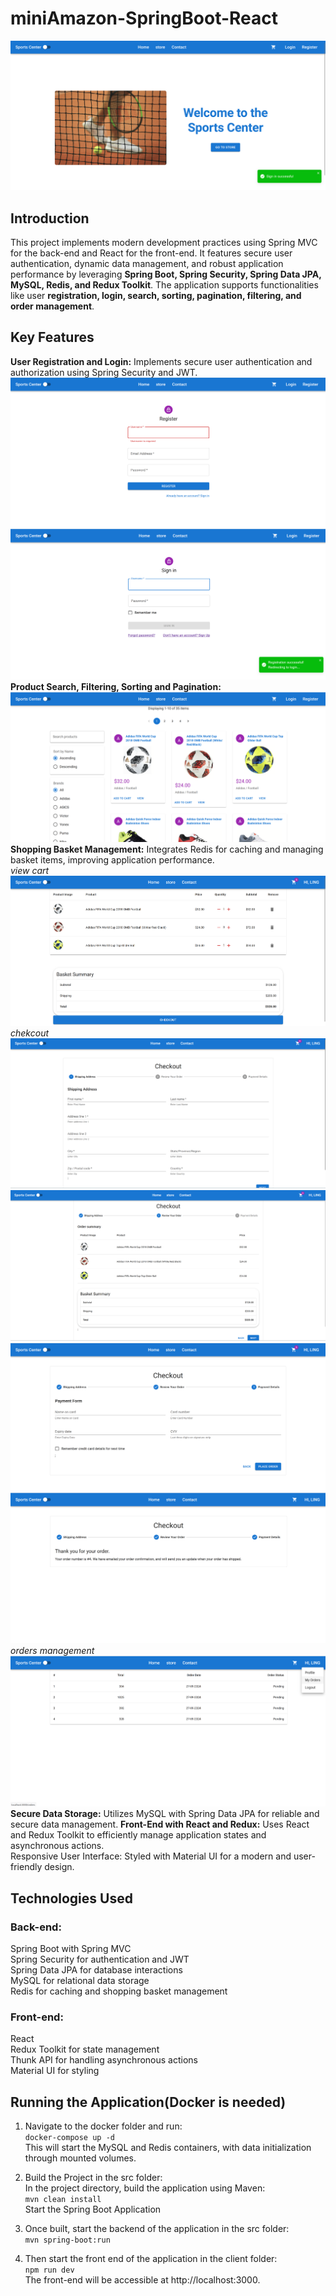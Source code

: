 ﻿# miniAmazon-SpringBoot-React
![all-products](./client/public/screenshots/home.png)

## Introduction
This project implements modern development practices using Spring MVC for the back-end and React for the front-end. It features secure user authentication, dynamic data management, and robust application performance by leveraging **Spring Boot, Spring Security, Spring Data JPA, MySQL, Redis, and Redux Toolkit**. The application supports functionalities like user **registration, login, search, sorting, pagination, filtering, and order management**.

## Key Features
**User Registration and Login:** Implements secure user authentication and authorization using Spring Security and JWT.  
![register](./client/public/screenshots/register.png)  
![login](./client/public/screenshots/login.png)  
**Product Search, Filtering, Sorting and Pagination:**     
![all-products](./client/public/screenshots/all-products.png)  
**Shopping Basket Management:** Integrates Redis for caching and managing basket items, improving application performance.   
*view cart*    
![all-products](./client/public/screenshots/view-cart.png)    
*chekcout*  
![all-products](./client/public/screenshots/checkout-1.png)  
![all-products](./client/public/screenshots/checkout-2.png)  
![all-products](./client/public/screenshots/checkout-3.png)  
![all-products](./client/public/screenshots/checkout-4.png)
*orders management*  
![all-products](./client/public/screenshots/orders-management.png)    
**Secure Data Storage:** Utilizes MySQL with Spring Data JPA for reliable and secure data management.
**Front-End with React and Redux:** Uses React and Redux Toolkit to efficiently manage application states and asynchronous actions.  
Responsive User Interface: Styled with Material UI for a modern and user-friendly design.  

## Technologies Used  
### Back-end:  
Spring Boot with Spring MVC  
Spring Security for authentication and JWT  
Spring Data JPA for database interactions  
MySQL for relational data storage  
Redis for caching and shopping basket management  

### Front-end:  
React  
Redux Toolkit for state management  
Thunk API for handling asynchronous actions  
Material UI for styling  

## Running the Application(Docker is needed)  
1. Navigate to the docker folder and run:  
```docker-compose up -d```  
This will start the MySQL and Redis containers, with data initialization   through mounted volumes.  

2. Build the Project in the src folder:  
In the project directory, build the application using Maven:  
```mvn clean install```  
Start the Spring Boot Application  

3. Once built, start the backend of the application in the src folder:  
```mvn spring-boot:run```  

4. Then start the front end of the application in the client folder:  
```npm run dev```  
The front-end will be accessible at http://localhost:3000.  

